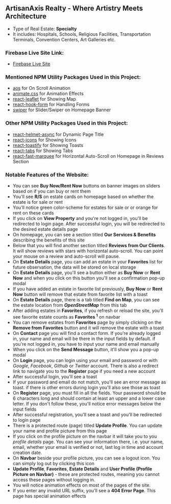 ## ArtisanAxis Realty - Where Artistry Meets Architecture
- Type of Real Estate: **Specialty**
- It includes: Hospitals, Schools, Religious Facilities, Transportation Terminals, Convention Centers, Art Galleries etc.

### Firebase Live Site Link:
- [Firebase Live Site](https://artisan-axis.web.app/)

### Mentioned NPM Utility Packages Used in this Project:
- [aos](https://michalsnik.github.io/aos/) for On Scroll Animation
- [animate.css](https://animate.style/) for Animation Effects
- [react-leaflet](https://react-leaflet.js.org/) for Showing Map
- [react-hook-form](https://react-hook-form.com/) for Handling Forms
- [swiper](https://swiperjs.com/) for Slider/Swiper on Homepage Banner

### Other NPM Utility Packages Used in this Project:
- [react-helmet-async](https://www.npmjs.com/package/react-helmet-async) for Dynamic Page Title
- [react-icons](https://react-icons.github.io/react-icons/) for Showing Icons
- [react-toastify](https://fkhadra.github.io/react-toastify/introduction) for Showing Toasts
- [react-tabs](https://www.npmjs.com/package/react-tabs) for Showing Tabs
- [react-fast-marquee](https://www.react-fast-marquee.com/) for Horizontal Auto-Scroll on Homepage in Reviews Section

### Notable Features of the Website:
- You can see **Buy Now/Rent Now** buttons on banner images on sliders based on if you can buy or rent them
- You'll see **R/S** on estate cards on homepage based on whether the estate is for sale or rent
- You'll notice green color-scheme for estates for sale or or orange for rent on these cards
- If you click on **View Property** and you're not logged in, you'll be redirected to login page. After successful login, you will be redirected to the desired estate details page
- On homepage, you can see a section titled **Our Services & Benefits** describing the benefits of this site
- Below that you will find another section titled **Reviews from Our Clients**. It will show reviews with stars with horizontal auto-scroll. You can point your mouse on a review and auto-scroll will pause.
- On **Estate Details** page, you can add an estate in your **Favorites** list for future observation, the data will be stored on local storage
- On **Estate Details** page, you'll see a button either as **Buy Now** or **Rent Now** and when you click on this button you'll see a confirmation pop-up modal
- If you have added an estate in favorite list previously, **Buy Now** or **Rent Now** button will remove that estate from favorite list with a toast
- On **Estate Details** page, there is a tab titled **Find on Map**, you can see the estate location from ***OpenStreetMap*** from this tab
- After adding estates in **Favorites**, if you refresh or reload the site, you'll see favorite estate counts as **Favorites <sup>1</sup>** on navbar
- You can remove estates from **Favorites** page by simply clicking on the **Remove from Favorites** button and it will remove the estate with a toast
- On **Contact** page you will find a contact form. If you're already logged in, your name and email will be there in the input fields by default. if you're not logged in, you have to input your name and email manually
- When you click on the **Send Message** button, it'll show you a pop-up modal
- On **Login** page, you can login using your email and password or with *Google*, *Facebook*, *Github* or *Twitter* account. There is also a redirect link to navigate you to the **Register** page if you need a new account
- After successful login, you'll see a toast 
- If your password and email do not match, you'll see an error message as toast. if there is other errors during login you'll also see those as toast
- On **Register** page, you must fill in all the fields. Your password should be 6 characters long and should contain at least an upper and a lower case letter. If you don't follow these, you'll notice error messages below the input fields
- After successful registration, you'll see a toast and you'll be redirected to login page
- There is a protected route (page) titled **Update Profile**. You can update your name and profile picture from this page
- If you click on the profile picture on the navbar it will take you to you *profile details* page. You can see your information there, i.e. your name, email, whether your email is verified or not, last log in time and account creation date.
- On **Navbar** beside your profile picture, you can see a logout icon. You can simply log out by clicking this icon
- **Update Profile**, **Favorites**, **Estate Details** and **User Profile (Profile Picture on Navbar)** - these are protected routes, meaning you cannot access these pages without logging in.
- You will notice animation effects on most of the pages of the site.
- If you enter any invalid URL suffix, you'll see a **404 Error Page**. This page has special animation effects 